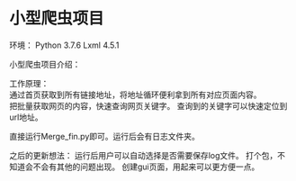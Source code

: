 # 小型爬虫项目
环境：
  Python 3.7.6
  Lxml 4.5.1
  
小型爬虫项目介绍：

工作原理：<br>
  通过首页获取到所有链接地址，将地址循环便利拿到所有对应页面内容。<br>
  把批量获取网页的内容，快速查询网页关键字。
  查询到的关键字可以快速定位到url地址。

直接运行Merge_fin.py即可。运行后会有日志文件夹。

之后的更新想法：
  运行后用户可以自动选择是否需要保存log文件。
  打个包，不知道会不会有其他的问题出现。
  创建gui页面，用起来可以更方便一点。


